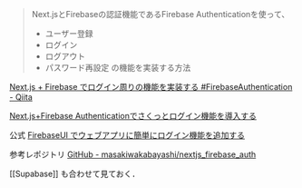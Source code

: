 
> Next.jsとFirebaseの認証機能であるFirebase Authenticationを使って、
> - ユーザー登録
> - ログイン
> - ログアウト
> - パスワード再設定
>の機能を実装する方法

[Next.js + Firebase でログイン周りの機能を実装する #FirebaseAuthentication - Qiita](https://qiita.com/masakiwakabayashi/items/741998ed5b830d8f3707)

[Next.js+Firebase Authenticationでさくっとログイン機能を導入する](https://zenn.dev/denham/articles/27ff0c61878644)

公式 [FirebaseUI でウェブアプリに簡単にログイン機能を追加する](https://firebase.google.com/docs/auth/web/firebaseui?hl=ja)

参考レポジトリ
[GitHub - masakiwakabayashi/nextjs\_firebase\_auth](https://github.com/masakiwakabayashi/nextjs_firebase_auth)




[[Supabase]] も合わせて見ておく．